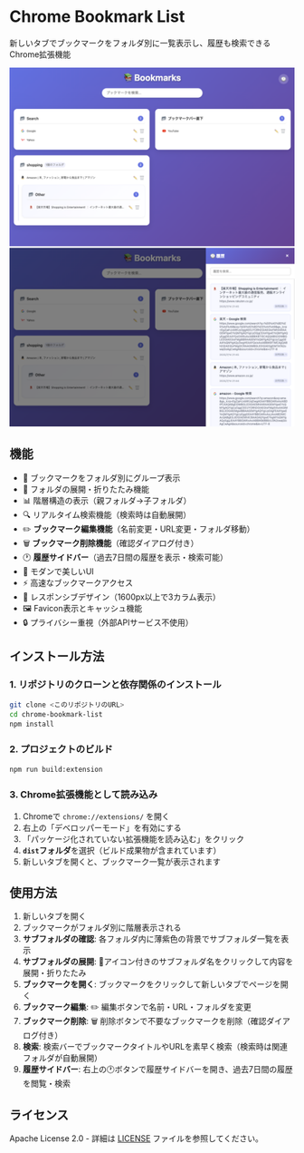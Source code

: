 # Chrome Bookmark List

新しいタブでブックマークをフォルダ別に一覧表示し、履歴も検索できるChrome拡張機能

![Bookmarks](bookmark.png)
![History](history.png)

## 機能

- 📁 ブックマークをフォルダ別にグループ表示
- 🔄 フォルダの展開・折りたたみ機能
- 📊 階層構造の表示（親フォルダ→子フォルダ）
- 🔍 リアルタイム検索機能（検索時は自動展開）
- ✏️ **ブックマーク編集機能**（名前変更・URL変更・フォルダ移動）
- 🗑️ **ブックマーク削除機能**（確認ダイアログ付き）
- 🕐 **履歴サイドバー**（過去7日間の履歴を表示・検索可能）
- 🎨 モダンで美しいUI
- ⚡ 高速なブックマークアクセス
- 📱 レスポンシブデザイン（1600px以上で3カラム表示）
- 🖼️ Favicon表示とキャッシュ機能
- 🔒 プライバシー重視（外部APIサービス不使用）


## インストール方法

### 1. リポジトリのクローンと依存関係のインストール
```bash
git clone <このリポジトリのURL>
cd chrome-bookmark-list
npm install
```

### 2. プロジェクトのビルド
```bash
npm run build:extension
```

### 3. Chrome拡張機能として読み込み
1. Chromeで `chrome://extensions/` を開く
2. 右上の「デベロッパーモード」を有効にする
3. 「パッケージ化されていない拡張機能を読み込む」をクリック
4. **`dist`フォルダ**を選択（ビルド成果物が含まれています）
5. 新しいタブを開くと、ブックマーク一覧が表示されます

## 使用方法

1. 新しいタブを開く
2. ブックマークがフォルダ別に階層表示される
3. **サブフォルダの確認**: 各フォルダ内に薄紫色の背景でサブフォルダ一覧を表示
4. **サブフォルダの展開**: 📁アイコン付きのサブフォルダ名をクリックして内容を展開・折りたたみ
5. **ブックマークを開く**: ブックマークをクリックして新しいタブでページを開く
6. **ブックマーク編集**: ✏️ 編集ボタンで名前・URL・フォルダを変更
7. **ブックマーク削除**: 🗑️ 削除ボタンで不要なブックマークを削除（確認ダイアログ付き）
8. **検索**: 検索バーでブックマークタイトルやURLを素早く検索（検索時は関連フォルダが自動展開）
9. **履歴サイドバー**: 右上の🕐ボタンで履歴サイドバーを開き、過去7日間の履歴を閲覧・検索

## ライセンス

Apache License 2.0 - 詳細は [LICENSE](LICENSE) ファイルを参照してください。
